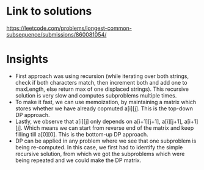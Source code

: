 # Link to solutions
https://leetcode.com/problems/longest-common-subsequence/submissions/860081054/

# Insights
* First approach was using recursion (while iterating over both strings, check if both characters match, then increment both and add one to maxLength, else return max of one displaced strings). This recursive solution is very slow and computes subproblems multiple times. 
* To make it fast, we can use memoization, by maintaining a matrix which stores whether we have already copmuted a[i][j]. This is the top-down DP approach.
* Lastly, we observe that a[i][j] only depends on a[i+1][j+1], a[i][j+1], a[i+1][j]. Which means we can start from reverse end of the matrix and keep filling till a[0][0]. This is the bottom-up DP approach.
* DP can be applied in any problem where we see that one subproblem is being re-computed. In this case, we first had to identify the simple recursive solution, from which we got the subproblems which were being repeated and we could make the DP matrix.